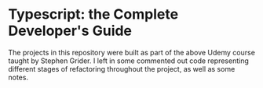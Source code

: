 # Typescript: the Complete Developer's Guide

The projects in this repository were built as part of the above Udemy course taught by Stephen Grider. I left in some commented out code representing different stages of refactoring throughout the project, as well as some notes.
